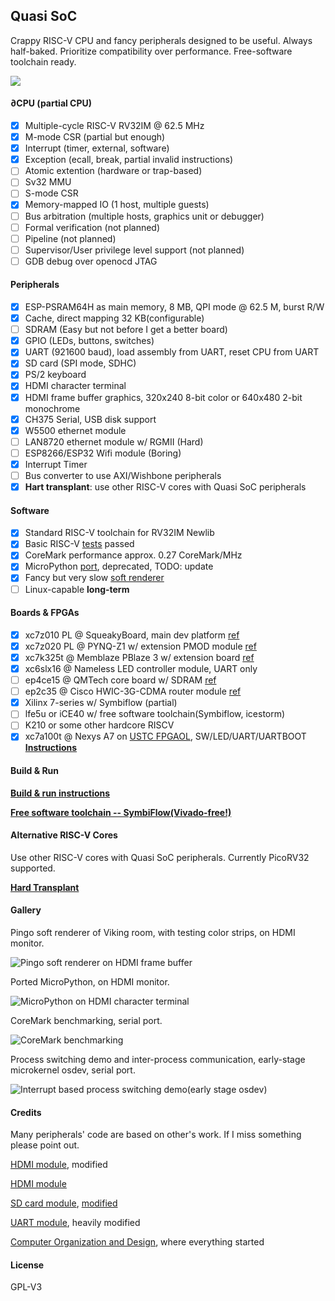 ## Quasi SoC

Crappy RISC-V CPU and fancy peripherals designed to be useful. Always half-baked. Prioritize compatibility over performance. Free-software toolchain ready. 

![](doc/design.png)

#### ∂CPU (partial CPU)

- [x] Multiple-cycle RISC-V RV32IM @ 62.5 MHz
- [x] M-mode CSR (partial but enough)
- [x] Interrupt (timer, external, software)
- [x] Exception (ecall, break, partial invalid instructions)
- [ ] Atomic extention (hardware or trap-based)
- [ ] Sv32 MMU
- [ ] S-mode CSR
- [x] Memory-mapped IO (1 host, multiple guests)
- [ ] Bus arbitration (multiple hosts, graphics unit or debugger)
- [ ] Formal verification (not planned)
- [ ] Pipeline (not planned)
- [ ] Supervisor/User privilege level support (not planned)
- [ ] GDB debug over openocd JTAG

#### Peripherals

- [x] ESP-PSRAM64H as main memory, 8 MB, QPI mode @ 62.5 M, burst R/W
- [x] Cache, direct mapping 32 KB(configurable)
- [ ] SDRAM (Easy but not before I get a better board)
- [x] GPIO (LEDs, buttons, switches)
- [x] UART (921600 baud), load assembly from UART, reset CPU from UART
- [x] SD card (SPI mode, SDHC)
- [x] PS/2 keyboard
- [x] HDMI character terminal
- [x] HDMI frame buffer graphics, 320x240 8-bit color or 640x480 2-bit monochrome
- [x] CH375 Serial, USB disk support
- [x] W5500 ethernet module
- [ ] LAN8720 ethernet module w/ RGMII (Hard)
- [ ] ESP8266/ESP32 Wifi module (Boring)
- [x] Interrupt Timer
- [ ] Bus converter to use AXI/Wishbone peripherals
- [x] **Hart transplant**: use other RISC-V cores with Quasi SoC peripherals

#### Software

- [x] Standard RISC-V toolchain for RV32IM Newlib
- [x] Basic RISC-V [tests](https://github.com/cliffordwolf/picorv32/tree/master/tests) passed
- [x] CoreMark performance approx. 0.27 CoreMark/MHz
- [x] MicroPython [port](https://github.com/regymm/micropython/tree/master/ports/pComputer), deprecated, TODO: update
- [x] Fancy but very slow [soft renderer](https://github.com/fededevi/pingo/)
- [ ] Linux-capable **long-term**

#### Boards & FPGAs

- [x] xc7z010 PL @ SqueakyBoard, main dev platform [ref](https://github.com/ustcpetergu/SqueakyBoard)
- [x] xc7z020 PL @ PYNQ-Z1 w/ extension PMOD module [ref](https://reference.digilentinc.com/programmable-logic/pynq-z1/start)
- [x] xc7k325t @ Memblaze PBlaze 3 w/ extension board  [ref](https://www.tweaktown.com/reviews/6797/memblaze-pblaze3l-1-2tb-enterprise-pcie-ssd-review/index.html)
- [x] xc6slx16 @ Nameless LED controller module, UART only
- [ ] ep4ce15 @ QMTech core board w/ SDRAM [ref](http://land-boards.com/blwiki/index.php?title=QMTECH_EP4CE15_FPGA_Card)
- [ ] ep2c35 @ Cisco HWIC-3G-CDMA router module [ref](https://github.com/tomverbeure/cisco-hwic-3g-cdma)
- [x] Xilinx 7-series w/ Symbiflow (partial)
- [ ] lfe5u or iCE40 w/ free software toolchain(Symbiflow, icestorm)
- [ ] K210 or some other hardcore RISCV
- [x] xc7a100t @ Nexys A7 on [USTC FPGAOL](fpgaol.ustc.edu.cn), SW/LED/UART/UARTBOOT **[Instructions](fpgaol.md)**

#### Build & Run

**[Build & run instructions](BuildnRun.md)**

**[Free software toolchain -- SymbiFlow(Vivado-free!)](SymbiFlow.md)**

#### Alternative RISC-V Cores

Use other RISC-V cores with Quasi SoC peripherals. Currently PicoRV32 supported. 

**[Hard Transplant](HartTransplant.md)**

#### Gallery

Pingo soft renderer of Viking room, with testing color strips, on HDMI monitor.

![Pingo soft renderer on HDMI frame buffer](doc/pingo.jpg)

Ported MicroPython, on HDMI monitor.

![MicroPython on HDMI character terminal](doc/micropython.jpg)

CoreMark benchmarking, serial port.

![CoreMark benchmarking](doc/coremark.png)

Process switching demo and inter-process communication, early-stage microkernel osdev, serial port.

![Interrupt based process switching demo(early stage osdev)](doc/IPC.jpg)

#### Credits

Many peripherals' code are based on other's work. If I miss something please point out. 

[HDMI module](https://github.com/hdl-util/hdmi), modified

[HDMI module](https://www.fpga4fun.com/HDMI.html)

[SD card module](http://web.mit.edu/6.111/volume2/www/f2018/tools/sd_controller.v), [modified](https://github.com/regymm/mit_sd_controller_improved)

[UART module](https://github.com/jamieiles/uart), heavily modified

[Computer Organization and Design](https://enszhou.github.io/cod/), where everything started

#### License

GPL-V3

